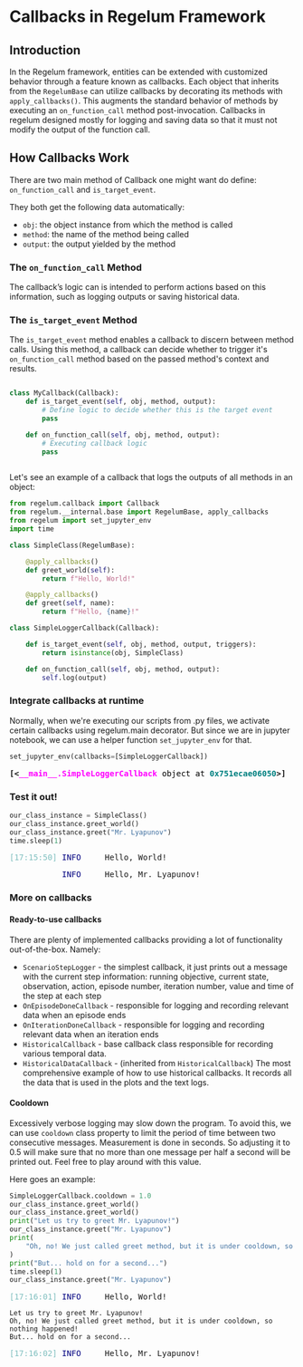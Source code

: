 # Callbacks in Regelum Framework

## Introduction

In the Regelum framework, entities can be extended with customized behavior through a feature known as callbacks. Each object that inherits from the `RegelumBase` can utilize callbacks by decorating its methods with `apply_callbacks()`. This augments the standard behavior of methods by executing an `on_function_call` method post-invocation. Callbacks in regelum designed mostly for logging and saving data so that it must not modify the output of the function call.

## How Callbacks Work
There are two main method of Callback one might want do define:  `on_function_call` and `is_target_event`.

They both get the following data automatically:

- `obj`: the object instance from which the method is called
- `method`: the name of the method being called
- `output`: the output yielded by the method

### The `on_function_call` Method

The callback’s logic can is intended to perform actions based on this information, such as logging outputs or saving historical data.

### The `is_target_event` Method

The `is_target_event` method enables a callback to discern between method calls.
Using this method, a callback can decide whether to trigger it's `on_function_call` method based on the passed method's context and results.

```python

class MyCallback(Callback):
    def is_target_event(self, obj, method, output):
        # Define logic to decide whether this is the target event
        pass

    def on_function_call(self, obj, method, output):
        # Executing callback logic
        pass
        
```

Let's see an example of a callback that logs the outputs of all methods in an object:


```python
from regelum.callback import Callback
from regelum.__internal.base import RegelumBase, apply_callbacks
from regelum import set_jupyter_env
import time
```


```python
class SimpleClass(RegelumBase):

    @apply_callbacks()
    def greet_world(self):
        return f"Hello, World!"

    @apply_callbacks()
    def greet(self, name):
        return f"Hello, {name}!"
```


```python
class SimpleLoggerCallback(Callback):

    def is_target_event(self, obj, method, output, triggers):
        return isinstance(obj, SimpleClass)

    def on_function_call(self, obj, method, output):
        self.log(output)
```

### Integrate callbacks at runtime

Normally, when we're executing our scripts from .py files, we activate certain callbacks using regelum.main decorator. But since we are in jupyter notebook, we can use a helper function `set_jupyter_env` for that.


```python
set_jupyter_env(callbacks=[SimpleLoggerCallback])
```


<pre style="white-space:pre;overflow-x:auto;line-height:normal;font-family:Menlo,'DejaVu Sans Mono',consolas,'Courier New',monospace"><span style="font-weight: bold">[&lt;</span><span style="color: #ff00ff; text-decoration-color: #ff00ff; font-weight: bold">__main__.SimpleLoggerCallback</span><span style="color: #000000; text-decoration-color: #000000"> object at </span><span style="color: #008080; text-decoration-color: #008080; font-weight: bold">0x751ecae06050</span><span style="font-weight: bold">&gt;]</span>
</pre>



### Test it out!


```python
our_class_instance = SimpleClass()
our_class_instance.greet_world()
our_class_instance.greet("Mr. Lyapunov")
time.sleep(1)
```


<pre style="white-space:pre;overflow-x:auto;line-height:normal;font-family:Menlo,'DejaVu Sans Mono',consolas,'Courier New',monospace"><span style="color: #7fbfbf; text-decoration-color: #7fbfbf">[17:15:50] </span><span style="color: #000080; text-decoration-color: #000080">INFO    </span> Hello, World!                                                                   <a href="file:///tmp/ipykernel_3622409/1299929562.py" target="_blank"><span style="color: #7f7f7f; text-decoration-color: #7f7f7f">1299929562.py</span></a><span style="color: #7f7f7f; text-decoration-color: #7f7f7f">:</span><a href="file:///tmp/ipykernel_3622409/1299929562.py#7" target="_blank"><span style="color: #7f7f7f; text-decoration-color: #7f7f7f">7</span></a>
</pre>




<pre style="white-space:pre;overflow-x:auto;line-height:normal;font-family:Menlo,'DejaVu Sans Mono',consolas,'Courier New',monospace"><span style="color: #7fbfbf; text-decoration-color: #7fbfbf">           </span><span style="color: #000080; text-decoration-color: #000080">INFO    </span> Hello, Mr. Lyapunov!                                                            <a href="file:///tmp/ipykernel_3622409/1299929562.py" target="_blank"><span style="color: #7f7f7f; text-decoration-color: #7f7f7f">1299929562.py</span></a><span style="color: #7f7f7f; text-decoration-color: #7f7f7f">:</span><a href="file:///tmp/ipykernel_3622409/1299929562.py#7" target="_blank"><span style="color: #7f7f7f; text-decoration-color: #7f7f7f">7</span></a>
</pre>



### More on callbacks

#### Ready-to-use callbacks

There are plenty of implemented callbacks providing a lot of functionality out-of-the-box. Namely:

- `ScenarioStepLogger` - the simplest callback, it just prints out a message with the current step information: running objective, current state, observation, action, episode number, iteration number, value and time of the step at each step
- `OnEpisodeDoneCallback` - responsible for logging and recording relevant data when an episode ends
- `OnIterationDoneCallback` - responsible for logging and recording relevant data when an iteration ends
- `HistoricalCallback`  - base callback class responsible for recording various temporal data.
- `HistoricalDataCallback` - (inherited from `HistoricalCallback`) The most comprehensive example of how to use historical callbacks. It records all the data that is used in the plots and the text logs.

#### Cooldown

Excessively verbose logging may slow down the program. To avoid this, we can use `cooldown` class property to limit the period of time between two consecutive messages. Measurement is done in seconds. So adjusting it to 0.5 will make sure that no more than one message per half a second will be printed out. Feel free to play around with this value. 

Here goes an example:


```python
SimpleLoggerCallback.cooldown = 1.0
our_class_instance.greet_world()
our_class_instance.greet_world()
print("Let us try to greet Mr. Lyapunov!")
our_class_instance.greet("Mr. Lyapunov")
print(
    "Oh, no! We just called greet method, but it is under cooldown, so nothing happened!"
)
print("But... hold on for a second...")
time.sleep(1)
our_class_instance.greet("Mr. Lyapunov")
```


<pre style="white-space:pre;overflow-x:auto;line-height:normal;font-family:Menlo,'DejaVu Sans Mono',consolas,'Courier New',monospace"><span style="color: #7fbfbf; text-decoration-color: #7fbfbf">[17:16:01] </span><span style="color: #000080; text-decoration-color: #000080">INFO    </span> Hello, World!                                                                   <a href="file:///tmp/ipykernel_3622409/1299929562.py" target="_blank"><span style="color: #7f7f7f; text-decoration-color: #7f7f7f">1299929562.py</span></a><span style="color: #7f7f7f; text-decoration-color: #7f7f7f">:</span><a href="file:///tmp/ipykernel_3622409/1299929562.py#7" target="_blank"><span style="color: #7f7f7f; text-decoration-color: #7f7f7f">7</span></a>
</pre>



    Let us try to greet Mr. Lyapunov!
    Oh, no! We just called greet method, but it is under cooldown, so nothing happened!
    But... hold on for a second...



<pre style="white-space:pre;overflow-x:auto;line-height:normal;font-family:Menlo,'DejaVu Sans Mono',consolas,'Courier New',monospace"><span style="color: #7fbfbf; text-decoration-color: #7fbfbf">[17:16:02] </span><span style="color: #000080; text-decoration-color: #000080">INFO    </span> Hello, Mr. Lyapunov!                                                            <a href="file:///tmp/ipykernel_3622409/1299929562.py" target="_blank"><span style="color: #7f7f7f; text-decoration-color: #7f7f7f">1299929562.py</span></a><span style="color: #7f7f7f; text-decoration-color: #7f7f7f">:</span><a href="file:///tmp/ipykernel_3622409/1299929562.py#7" target="_blank"><span style="color: #7f7f7f; text-decoration-color: #7f7f7f">7</span></a>
</pre>


